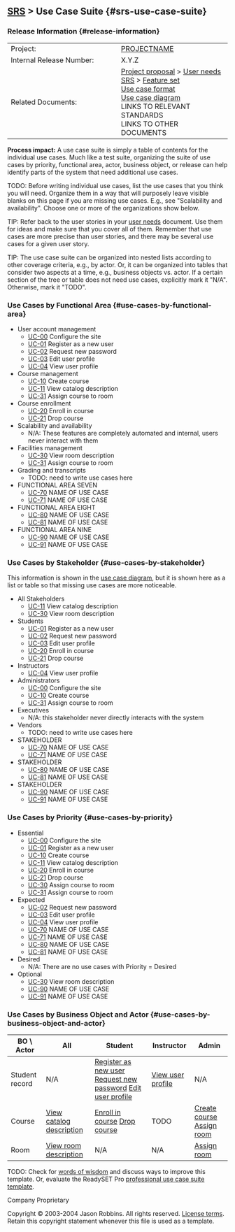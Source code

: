 [SRS](srs.html) &gt; Use Case Suite {#srs-use-case-suite}
-----------------------------------

### Release Information {#release-information}

<table>
<colgroup>
<col width="50%" />
<col width="50%" />
</colgroup>
<tbody>
<tr class="odd">
<td>Project:</td>
<td><a href="index.html">PROJECTNAME</a></td>
</tr>
<tr class="even">
<td>Internal Release Number:</td>
<td>X.Y.Z</td>
</tr>
<tr class="odd">
<td>Related Documents:</td>
<td><div>
<a href="proposal.html">Project proposal</a> &gt; <a href="user-needs.html">User needs</a>
</div>
<div>
<a href="srs.html">SRS</a> &gt; <a href="feature-set.html">Feature set</a>
</div>
<div>
<a href="use-case-format.html">Use case format</a>
</div>
<div>
<a href="LINK-TO-DIAGRAM">Use case diagram</a>
</div>
<div>
LINKS TO RELEVANT STANDARDS
</div>
<div>
LINKS TO OTHER DOCUMENTS
</div></td>
</tr>
</tbody>
</table>

**Process impact:** A use case suite is simply a table of contents for
the individual use cases. Much like a test suite, organizing the suite
of use cases by priority, functional area, actor, business object, or
release can help identify parts of the system that need additional use
cases.

TODO: Before writing individual use cases, list the use cases that you
think you will need. Organize them in a way that will purposely leave
visible blanks on this page if you are missing use cases. E.g., see
"Scalability and availability". Choose one or more of the organizations
show below.

TIP: Refer back to the user stories in your [user
needs](user-needs.html) document. Use them for ideas and make sure that
you cover all of them. Remember that use cases are more precise than
user stories, and there may be several use cases for a given user story.

TIP: The use case suite can be organized into nested lists according to
other coverage criteria, e.g., by actor. Or, it can be organized into
tables that consider two aspects at a time, e.g., business objects vs.
actor. If a certain section of the tree or table does not need use
cases, explicitly mark it "N/A". Otherwise, mark it "TODO".

### Use Cases by Functional Area {#use-cases-by-functional-area}

-   User account management
    -   [UC-00](use-cases.html#UC-00) Configure the site
    -   [UC-01](use-cases.html#UC-01) Register as a new user
    -   [UC-02](use-cases.html#UC-02) Request new password
    -   [UC-03](use-cases.html#UC-03) Edit user profile
    -   [UC-04](use-cases.html#UC-04) View user profile
-   Course management
    -   [UC-10](use-cases.html#UC-10) Create course
    -   [UC-11](use-cases.html#UC-11) View catalog description
    -   [UC-31](use-cases.html#UC-31) Assign course to room
-   Course enrollment
    -   [UC-20](use-cases.html#UC-20) Enroll in course
    -   [UC-21](use-cases.html#UC-21) Drop course
-   Scalability and availability
    -   N/A: These features are completely automated and internal, users
        never interact with them
-   Facilities management
    -   [UC-30](use-cases.html#UC-30) View room description
    -   [UC-31](use-cases.html#UC-31) Assign course to room
-   Grading and transcripts
    -   TODO: need to write use cases here
-   FUNCTIONAL AREA SEVEN
    -   [UC-70](use-cases.html#UC-70) NAME OF USE CASE
    -   [UC-71](use-cases.html#UC-71) NAME OF USE CASE
-   FUNCTIONAL AREA EIGHT
    -   [UC-80](use-cases.html#UC-80) NAME OF USE CASE
    -   [UC-81](use-cases.html#UC-81) NAME OF USE CASE
-   FUNCTIONAL AREA NINE
    -   [UC-90](use-cases.html#UC-90) NAME OF USE CASE
    -   [UC-91](use-cases.html#UC-91) NAME OF USE CASE

### Use Cases by Stakeholder {#use-cases-by-stakeholder}

This information is shown in the [use case diagram](LINK-TO-DIAGRAM),
but it is shown here as a list or table so that missing use cases are
more noticeable.

-   All Stakeholders
    -   [UC-11](use-cases.html#UC-11) View catalog description
    -   [UC-30](use-cases.html#UC-30) View room description
-   Students
    -   [UC-01](use-cases.html#UC-01) Register as a new user
    -   [UC-02](use-cases.html#UC-02) Request new password
    -   [UC-03](use-cases.html#UC-03) Edit user profile
    -   [UC-20](use-cases.html#UC-20) Enroll in course
    -   [UC-21](use-cases.html#UC-21) Drop course
-   Instructors
    -   [UC-04](use-cases.html#UC-04) View user profile
-   Administrators
    -   [UC-00](use-cases.html#UC-00) Configure the site
    -   [UC-10](use-cases.html#UC-10) Create course
    -   [UC-31](use-cases.html#UC-31) Assign course to room
-   Executives
    -   N/A: this stakeholder never directly interacts with the system
-   Vendors
    -   TODO: need to write use cases here
-   STAKEHOLDER
    -   [UC-70](use-cases.html#UC-70) NAME OF USE CASE
    -   [UC-71](use-cases.html#UC-71) NAME OF USE CASE
-   STAKEHOLDER
    -   [UC-80](use-cases.html#UC-80) NAME OF USE CASE
    -   [UC-81](use-cases.html#UC-81) NAME OF USE CASE
-   STAKEHOLDER
    -   [UC-90](use-cases.html#UC-90) NAME OF USE CASE
    -   [UC-91](use-cases.html#UC-91) NAME OF USE CASE

### Use Cases by Priority {#use-cases-by-priority}

-   Essential
    -   [UC-00](use-cases.html#UC-00) Configure the site
    -   [UC-01](use-cases.html#UC-01) Register as a new user
    -   [UC-10](use-cases.html#UC-10) Create course
    -   [UC-11](use-cases.html#UC-11) View catalog description
    -   [UC-20](use-cases.html#UC-20) Enroll in course
    -   [UC-21](use-cases.html#UC-21) Drop course
    -   [UC-30](use-cases.html#UC-30) Assign course to room
    -   [UC-31](use-cases.html#UC-31) Assign course to room
-   Expected
    -   [UC-02](use-cases.html#UC-02) Request new password
    -   [UC-03](use-cases.html#UC-03) Edit user profile
    -   [UC-04](use-cases.html#UC-04) View user profile
    -   [UC-70](use-cases.html#UC-70) NAME OF USE CASE
    -   [UC-71](use-cases.html#UC-71) NAME OF USE CASE
    -   [UC-80](use-cases.html#UC-80) NAME OF USE CASE
    -   [UC-81](use-cases.html#UC-81) NAME OF USE CASE
-   Desired
    -   N/A: There are no use cases with Priority = Desired
-   Optional
    -   [UC-30](use-cases.html#UC-30) View room description
    -   [UC-90](use-cases.html#UC-90) NAME OF USE CASE
    -   [UC-91](use-cases.html#UC-91) NAME OF USE CASE

### Use Cases by Business Object and Actor {#use-cases-by-business-object-and-actor}

| BO \\ Actor    | All                                              | Student                                                                                                                             | Instructor                                | Admin                                                                     |
|----------------|--------------------------------------------------|-------------------------------------------------------------------------------------------------------------------------------------|-------------------------------------------|---------------------------------------------------------------------------|
| Student record | N/A                                              | [Register as new user](use-cases.html#UC-01) [Request new password](use-cases.html#UC-02) [Edit user profile](use-cases.html#UC-03) | [View user profile](use-cases.html#UC-04) | N/A                                                                       |
| Course         | [View catalog description](use-cases.html#UC-11) | [Enroll in course](use-cases.html#UC-20) [Drop course](use-cases.html#UC-21)                                                        | TODO                                      | [Create course](use-cases.html#UC-10) [Assign room](use-cases.html#UC-31) |
| Room           | [View room description](use-cases.html#UC-30)    | N/A                                                                                                                                 | N/A                                       | [Assign room](use-cases.html#UC-31)                                       |

TODO: Check for [words of
wisdom](http://readyset.tigris.org/words-of-wisdom/use-case-suite.html)
and discuss ways to improve this template. Or, evaluate the ReadySET Pro
[professional use case suite template](http://www.readysetpro.com/).

Company Proprietary

Copyright © 2003-2004 Jason Robbins. All rights reserved. [License
terms](readyset-license.html). Retain this copyright statement whenever
this file is used as a template.


